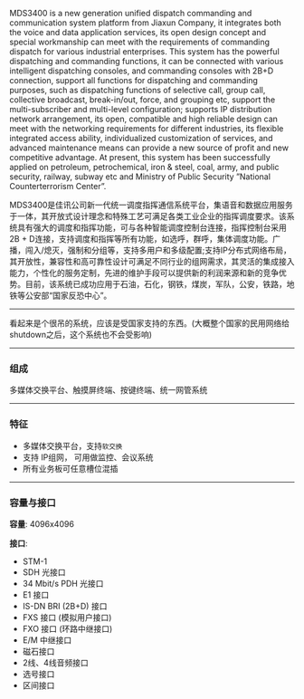 MDS3400 is a new generation unified dispatch commanding and communication system platform from Jiaxun Company, it integrates both the voice and data application services, its open design concept and special workmanship can meet with the requirements of commanding dispatch for various industrial enterprises. This system has the powerful dispatching and commanding functions, it can be connected with various intelligent dispatching consoles, and commanding consoles with 2B+D connection, support all functions for dispatching and commanding purposes, such as dispatching functions of selective call, group call, collective broadcast, break-in/out, force, and grouping etc, support the multi-subscriber and multi-level configuration; supports IP distribution network arrangement, its open, compatible and high reliable design can meet with the networking requirements for different industries, its flexible integrated access ability, individualized customization of services, and advanced maintenance means can provide a new source of profit and new competitive advantage. At present, this system has been successfully applied on petroleum, petrochemical, iron & steel, coal, army, and public security, railway, subway etc and Ministry of Public Security ”National Counterterrorism Center”.

MDS3400是佳讯公司新一代统一调度指挥通信系统平台，集语音和数据应用服务于一体，其开放式设计理念和特殊工艺可满足各类工业企业的指挥调度要求。该系统具有强大的调度和指挥功能，可与各种智能调度控制台连接，指挥控制台采用2B + D连接，支持调度和指挥等所有功能，如选呼，群呼，集体调度功能。广播，闯入/熄灭，强制和分组等，支持多用户和多级配置;支持IP分布式网络布局，其开放性，兼容性和高可靠性设计可满足不同行业的组网需求，其灵活的集成接入能力，个性化的服务定制，先进的维护手段可以提供新的利润来源和新的竞争优势。目前，该系统已成功应用于石油，石化，钢铁，煤炭，军队，公安，铁路，地铁等公安部“国家反恐中心”。

___

看起来是个很吊的系统，应该是受国家支持的东西。(大概整个国家的民用网络给shutdown之后，这个系统也不会受影响)

___

### 组成

多媒体交换平台、触摸屏终端、按键终端、统一网管系统

___

### 特征

* 多媒体交换平台，支持`软交换`
* 支持 IP组网， 可用做监控、会议系统
* 所有业务板可任意槽位混插

___

### 容量与接口

**容量**: 4096x4096

**接口**:

* STM-1
* SDH 光接口
* 34 Mbit/s PDH 光接口
* E1 接口
* IS-DN BRI (2B+D) 接口
* FXS 接口 (模拟用户接口)
* FXO 接口 (环路中继接口)
* E/M 中继接口
* 磁石接口
* 2线、4线音频接口
* 选号接口
* 区间接口